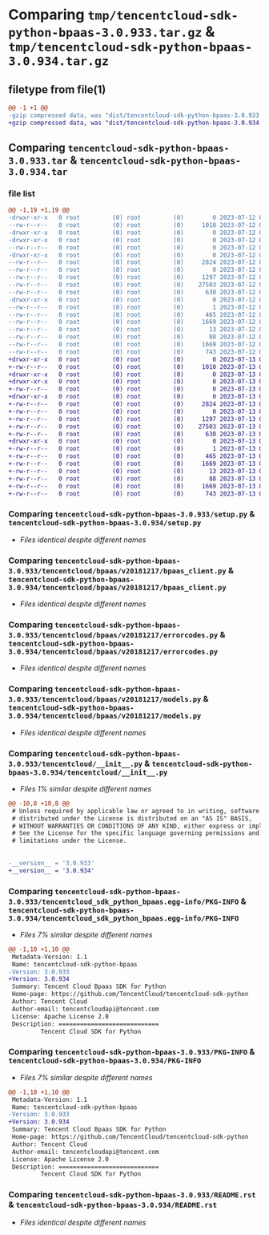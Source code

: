 # Comparing `tmp/tencentcloud-sdk-python-bpaas-3.0.933.tar.gz` & `tmp/tencentcloud-sdk-python-bpaas-3.0.934.tar.gz`

## filetype from file(1)

```diff
@@ -1 +1 @@
-gzip compressed data, was "dist/tencentcloud-sdk-python-bpaas-3.0.933.tar", last modified: Wed Jul 12 00:20:39 2023, max compression
+gzip compressed data, was "dist/tencentcloud-sdk-python-bpaas-3.0.934.tar", last modified: Thu Jul 13 00:16:17 2023, max compression
```

## Comparing `tencentcloud-sdk-python-bpaas-3.0.933.tar` & `tencentcloud-sdk-python-bpaas-3.0.934.tar`

### file list

```diff
@@ -1,19 +1,19 @@
-drwxr-xr-x   0 root         (0) root         (0)        0 2023-07-12 00:20:39.000000 tencentcloud-sdk-python-bpaas-3.0.933/
--rw-r--r--   0 root         (0) root         (0)     1010 2023-07-12 00:20:39.000000 tencentcloud-sdk-python-bpaas-3.0.933/setup.py
-drwxr-xr-x   0 root         (0) root         (0)        0 2023-07-12 00:20:39.000000 tencentcloud-sdk-python-bpaas-3.0.933/tencentcloud/
-drwxr-xr-x   0 root         (0) root         (0)        0 2023-07-12 00:20:39.000000 tencentcloud-sdk-python-bpaas-3.0.933/tencentcloud/bpaas/
--rw-r--r--   0 root         (0) root         (0)        0 2023-07-12 00:20:39.000000 tencentcloud-sdk-python-bpaas-3.0.933/tencentcloud/bpaas/__init__.py
-drwxr-xr-x   0 root         (0) root         (0)        0 2023-07-12 00:20:39.000000 tencentcloud-sdk-python-bpaas-3.0.933/tencentcloud/bpaas/v20181217/
--rw-r--r--   0 root         (0) root         (0)     2824 2023-07-12 00:20:39.000000 tencentcloud-sdk-python-bpaas-3.0.933/tencentcloud/bpaas/v20181217/bpaas_client.py
--rw-r--r--   0 root         (0) root         (0)        0 2023-07-12 00:20:39.000000 tencentcloud-sdk-python-bpaas-3.0.933/tencentcloud/bpaas/v20181217/__init__.py
--rw-r--r--   0 root         (0) root         (0)     1297 2023-07-12 00:20:39.000000 tencentcloud-sdk-python-bpaas-3.0.933/tencentcloud/bpaas/v20181217/errorcodes.py
--rw-r--r--   0 root         (0) root         (0)    27503 2023-07-12 00:20:39.000000 tencentcloud-sdk-python-bpaas-3.0.933/tencentcloud/bpaas/v20181217/models.py
--rw-r--r--   0 root         (0) root         (0)      630 2023-07-12 00:20:39.000000 tencentcloud-sdk-python-bpaas-3.0.933/tencentcloud/__init__.py
-drwxr-xr-x   0 root         (0) root         (0)        0 2023-07-12 00:20:39.000000 tencentcloud-sdk-python-bpaas-3.0.933/tencentcloud_sdk_python_bpaas.egg-info/
--rw-r--r--   0 root         (0) root         (0)        1 2023-07-12 00:20:39.000000 tencentcloud-sdk-python-bpaas-3.0.933/tencentcloud_sdk_python_bpaas.egg-info/dependency_links.txt
--rw-r--r--   0 root         (0) root         (0)      465 2023-07-12 00:20:39.000000 tencentcloud-sdk-python-bpaas-3.0.933/tencentcloud_sdk_python_bpaas.egg-info/SOURCES.txt
--rw-r--r--   0 root         (0) root         (0)     1669 2023-07-12 00:20:39.000000 tencentcloud-sdk-python-bpaas-3.0.933/tencentcloud_sdk_python_bpaas.egg-info/PKG-INFO
--rw-r--r--   0 root         (0) root         (0)       13 2023-07-12 00:20:39.000000 tencentcloud-sdk-python-bpaas-3.0.933/tencentcloud_sdk_python_bpaas.egg-info/top_level.txt
--rw-r--r--   0 root         (0) root         (0)       88 2023-07-12 00:20:39.000000 tencentcloud-sdk-python-bpaas-3.0.933/setup.cfg
--rw-r--r--   0 root         (0) root         (0)     1669 2023-07-12 00:20:39.000000 tencentcloud-sdk-python-bpaas-3.0.933/PKG-INFO
--rw-r--r--   0 root         (0) root         (0)      743 2023-07-12 00:20:39.000000 tencentcloud-sdk-python-bpaas-3.0.933/README.rst
+drwxr-xr-x   0 root         (0) root         (0)        0 2023-07-13 00:16:17.000000 tencentcloud-sdk-python-bpaas-3.0.934/
+-rw-r--r--   0 root         (0) root         (0)     1010 2023-07-13 00:16:17.000000 tencentcloud-sdk-python-bpaas-3.0.934/setup.py
+drwxr-xr-x   0 root         (0) root         (0)        0 2023-07-13 00:16:17.000000 tencentcloud-sdk-python-bpaas-3.0.934/tencentcloud/
+drwxr-xr-x   0 root         (0) root         (0)        0 2023-07-13 00:16:17.000000 tencentcloud-sdk-python-bpaas-3.0.934/tencentcloud/bpaas/
+-rw-r--r--   0 root         (0) root         (0)        0 2023-07-13 00:16:17.000000 tencentcloud-sdk-python-bpaas-3.0.934/tencentcloud/bpaas/__init__.py
+drwxr-xr-x   0 root         (0) root         (0)        0 2023-07-13 00:16:17.000000 tencentcloud-sdk-python-bpaas-3.0.934/tencentcloud/bpaas/v20181217/
+-rw-r--r--   0 root         (0) root         (0)     2824 2023-07-13 00:16:17.000000 tencentcloud-sdk-python-bpaas-3.0.934/tencentcloud/bpaas/v20181217/bpaas_client.py
+-rw-r--r--   0 root         (0) root         (0)        0 2023-07-13 00:16:17.000000 tencentcloud-sdk-python-bpaas-3.0.934/tencentcloud/bpaas/v20181217/__init__.py
+-rw-r--r--   0 root         (0) root         (0)     1297 2023-07-13 00:16:17.000000 tencentcloud-sdk-python-bpaas-3.0.934/tencentcloud/bpaas/v20181217/errorcodes.py
+-rw-r--r--   0 root         (0) root         (0)    27503 2023-07-13 00:16:17.000000 tencentcloud-sdk-python-bpaas-3.0.934/tencentcloud/bpaas/v20181217/models.py
+-rw-r--r--   0 root         (0) root         (0)      630 2023-07-13 00:16:17.000000 tencentcloud-sdk-python-bpaas-3.0.934/tencentcloud/__init__.py
+drwxr-xr-x   0 root         (0) root         (0)        0 2023-07-13 00:16:17.000000 tencentcloud-sdk-python-bpaas-3.0.934/tencentcloud_sdk_python_bpaas.egg-info/
+-rw-r--r--   0 root         (0) root         (0)        1 2023-07-13 00:16:17.000000 tencentcloud-sdk-python-bpaas-3.0.934/tencentcloud_sdk_python_bpaas.egg-info/dependency_links.txt
+-rw-r--r--   0 root         (0) root         (0)      465 2023-07-13 00:16:17.000000 tencentcloud-sdk-python-bpaas-3.0.934/tencentcloud_sdk_python_bpaas.egg-info/SOURCES.txt
+-rw-r--r--   0 root         (0) root         (0)     1669 2023-07-13 00:16:17.000000 tencentcloud-sdk-python-bpaas-3.0.934/tencentcloud_sdk_python_bpaas.egg-info/PKG-INFO
+-rw-r--r--   0 root         (0) root         (0)       13 2023-07-13 00:16:17.000000 tencentcloud-sdk-python-bpaas-3.0.934/tencentcloud_sdk_python_bpaas.egg-info/top_level.txt
+-rw-r--r--   0 root         (0) root         (0)       88 2023-07-13 00:16:17.000000 tencentcloud-sdk-python-bpaas-3.0.934/setup.cfg
+-rw-r--r--   0 root         (0) root         (0)     1669 2023-07-13 00:16:17.000000 tencentcloud-sdk-python-bpaas-3.0.934/PKG-INFO
+-rw-r--r--   0 root         (0) root         (0)      743 2023-07-13 00:16:17.000000 tencentcloud-sdk-python-bpaas-3.0.934/README.rst
```

### Comparing `tencentcloud-sdk-python-bpaas-3.0.933/setup.py` & `tencentcloud-sdk-python-bpaas-3.0.934/setup.py`

 * *Files identical despite different names*

### Comparing `tencentcloud-sdk-python-bpaas-3.0.933/tencentcloud/bpaas/v20181217/bpaas_client.py` & `tencentcloud-sdk-python-bpaas-3.0.934/tencentcloud/bpaas/v20181217/bpaas_client.py`

 * *Files identical despite different names*

### Comparing `tencentcloud-sdk-python-bpaas-3.0.933/tencentcloud/bpaas/v20181217/errorcodes.py` & `tencentcloud-sdk-python-bpaas-3.0.934/tencentcloud/bpaas/v20181217/errorcodes.py`

 * *Files identical despite different names*

### Comparing `tencentcloud-sdk-python-bpaas-3.0.933/tencentcloud/bpaas/v20181217/models.py` & `tencentcloud-sdk-python-bpaas-3.0.934/tencentcloud/bpaas/v20181217/models.py`

 * *Files identical despite different names*

### Comparing `tencentcloud-sdk-python-bpaas-3.0.933/tencentcloud/__init__.py` & `tencentcloud-sdk-python-bpaas-3.0.934/tencentcloud/__init__.py`

 * *Files 1% similar despite different names*

```diff
@@ -10,8 +10,8 @@
 # Unless required by applicable law or agreed to in writing, software
 # distributed under the License is distributed on an "AS IS" BASIS,
 # WITHOUT WARRANTIES OR CONDITIONS OF ANY KIND, either express or implied.
 # See the License for the specific language governing permissions and
 # limitations under the License.
 
 
-__version__ = '3.0.933'
+__version__ = '3.0.934'
```

### Comparing `tencentcloud-sdk-python-bpaas-3.0.933/tencentcloud_sdk_python_bpaas.egg-info/PKG-INFO` & `tencentcloud-sdk-python-bpaas-3.0.934/tencentcloud_sdk_python_bpaas.egg-info/PKG-INFO`

 * *Files 7% similar despite different names*

```diff
@@ -1,10 +1,10 @@
 Metadata-Version: 1.1
 Name: tencentcloud-sdk-python-bpaas
-Version: 3.0.933
+Version: 3.0.934
 Summary: Tencent Cloud Bpaas SDK for Python
 Home-page: https://github.com/TencentCloud/tencentcloud-sdk-python
 Author: Tencent Cloud
 Author-email: tencentcloudapi@tencent.com
 License: Apache License 2.0
 Description: ============================
         Tencent Cloud SDK for Python
```

### Comparing `tencentcloud-sdk-python-bpaas-3.0.933/PKG-INFO` & `tencentcloud-sdk-python-bpaas-3.0.934/PKG-INFO`

 * *Files 7% similar despite different names*

```diff
@@ -1,10 +1,10 @@
 Metadata-Version: 1.1
 Name: tencentcloud-sdk-python-bpaas
-Version: 3.0.933
+Version: 3.0.934
 Summary: Tencent Cloud Bpaas SDK for Python
 Home-page: https://github.com/TencentCloud/tencentcloud-sdk-python
 Author: Tencent Cloud
 Author-email: tencentcloudapi@tencent.com
 License: Apache License 2.0
 Description: ============================
         Tencent Cloud SDK for Python
```

### Comparing `tencentcloud-sdk-python-bpaas-3.0.933/README.rst` & `tencentcloud-sdk-python-bpaas-3.0.934/README.rst`

 * *Files identical despite different names*

